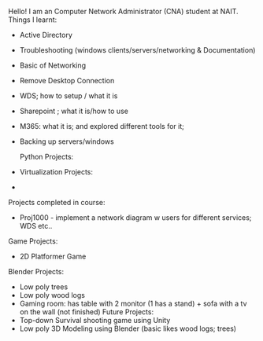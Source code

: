 Hello! I am an Computer Network Administrator (CNA) student at NAIT.
Things I learnt:
- Active Directory
- Troubleshooting (windows clients/servers/networking & Documentation)
- Basic of Networking
- Remove Desktop Connection
- WDS; how to setup / what it is
- Sharepoint ; what it is/how to use
- M365: what it is; and explored different tools for it; 
- Backing up servers/windows

  Python Projects:
- 
  Virtualization Projects:
- 

 Projects completed in course:
- Proj1000 - implement a network diagram w users for different services; WDS etc..

Game Projects:
- 2D Platformer Game

Blender Projects:
- Low poly trees
- Low poly wood logs
- Gaming room: has table with 2 monitor (1 has a stand) + sofa with a tv on the wall (not finished)
Future Projects:
- Top-down Survival shooting game using Unity
- Low poly 3D Modeling using Blender (basic likes wood logs; trees) 
